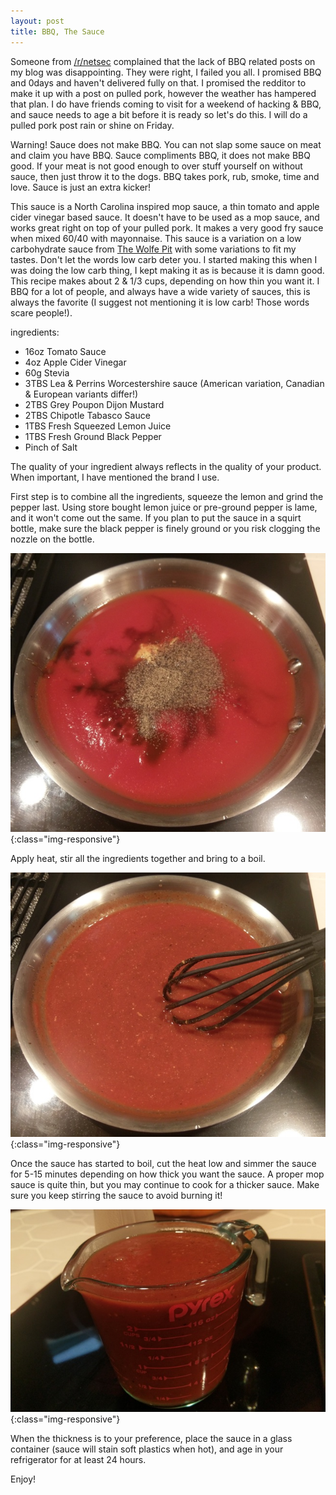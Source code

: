 ```yaml
---
layout: post
title: BBQ, The Sauce
---
```


Someone from [/r/netsec](https://reddit.com/netsec/) complained that the lack of BBQ related posts on my blog was disappointing. They were right, I failed you all. I promised BBQ and 0days and haven't delivered fully on that. I promised the redditor to make it up with a post on pulled pork, however the weather has hampered that plan. I do have friends coming to visit for a weekend of hacking & BBQ, and sauce needs to age a bit before it is ready so let's do this. I will do a pulled pork post rain or shine on Friday.

Warning!
Sauce does not make BBQ. You can not slap some sauce on meat and claim you have BBQ. Sauce compliments BBQ, it does not make BBQ good. If your meat is not good enough to over stuff yourself on without sauce, then just throw it to the dogs. BBQ takes pork, rub, smoke, time and love. Sauce is just an extra kicker!


This sauce is a North Carolina inspired mop sauce, a thin tomato and apple cider vinegar based sauce. It doesn't have to be used as a mop sauce, and works great right on top of your pulled pork. It makes a very good fry sauce when mixed 60/40 with mayonnaise. This sauce is a variation on a low carbohydrate sauce from [The Wolfe Pit](http://www.thewolfepit.com/2016/05/homemade-bbq-sauce-low-carb-recipe.html) with some variations to fit my tastes. Don't let the words low carb deter you. I started making this when I was doing the low carb thing, I kept making it as is because it is damn good. This recipe makes about 2 & 1/3 cups, depending on how thin you want it. I BBQ for a lot of people, and always have a wide variety of sauces, this is always the favorite (I suggest not mentioning it is low carb! Those words scare people!).


ingredients:

- 16oz Tomato Sauce
- 4oz Apple Cider Vinegar
- 60g Stevia
- 3TBS Lea & Perrins Worcestershire sauce (American variation, Canadian & European variants differ!)
- 2TBS Grey Poupon Dijon Mustard
- 2TBS Chipotle Tabasco Sauce
- 1TBS Fresh Squeezed Lemon Juice
- 1TBS Fresh Ground Black Pepper
- Pinch of Salt

The quality of your ingredient always reflects in the quality of your product. When important, I have mentioned the brand I use. 


First step is to combine all the ingredients, squeeze the lemon and grind the pepper last. Using store bought lemon juice or pre-ground pepper is lame, and it won't come out the same. If you plan to put the sauce in a squirt bottle, make sure the black pepper is finely ground or you risk clogging the nozzle on the bottle.

![bbq sauce](/images/sauce01.jpg){:class="img-responsive"}

Apply heat, stir all the ingredients together and bring to a boil.

![bbq sauce](/images/sauce02.jpg){:class="img-responsive"}

Once the sauce has started to boil, cut the heat low and simmer the sauce for 5-15 minutes depending on how thick you want the sauce. A proper mop sauce is quite thin, but you may continue to cook for a thicker sauce. Make sure you keep stirring the sauce to avoid burning it!

![bbq sauce](/images/sauce03.jpg){:class="img-responsive"}

When the thickness is to your preference, place the sauce in a glass container (sauce will stain soft plastics when hot), and age in your refrigerator for at least 24 hours.

Enjoy!